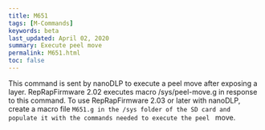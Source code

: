 ```yaml
---
title: M651
tags: [M-Commands] 
keywords: beta 
last_updated: April 02, 2020 
summary: Execute peel move 
permalink: M651.html
toc: false 
---
```



This command is sent by nanoDLP to execute a peel move after exposing a layer. RepRapFirmware 2.02 executes macro /sys/peel-move.g in response to this command. To use RepRapFirmware 2.03 or later with nanoDLP, create a macro file ` M651.g in the /sys folder of the SD card and populate it with the commands needed to execute the peel  ` move.

